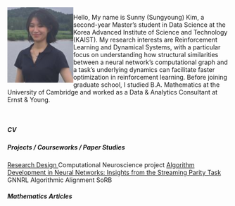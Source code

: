 <img align="left" src="./homepage_photo.JPG" width="150" />

Hello, My name is Sunny (Sungyoung) Kim, a second-year Master’s student in Data Science at the Korea Advanced Institute of Science and Technology (KAIST). 
My research interests are Reinforcement Learning and Dynamical Systems, with a particular focus on understanding how structural similarities between a neural network’s computational graph and a task’s underlying dynamics can facilitate faster optimization in reinforcement learning. 
Before joining graduate school, I studied B.A. Mathematics at the University of Cambridge and worked as a Data & Analytics Consultant at Ernst & Young.

<br clear="left"/>

##### CV

##### Projects / Courseworks / Paper Studies
<a href="./paperstudies/JournalClub_0825.pptx" target="_blank" rel="noopener noreferrer"> Research Design </a>
Computational Neuroscience project 
<a href="./paperstudies/JournalClub_0825.pptx" target="_blank" rel="noopener noreferrer">Algorithm Development in Neural Networks: Insights from the Streaming Parity Task</a>
GNNRL Algorithmic Alignment
SoRB 

##### Mathematics Articles







